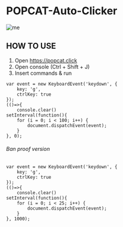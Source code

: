 # POPCAT-Auto-Clicker

![me](https://c.tenor.com/NkAegm0IP8IAAAAC/popcat.gif)
## HOW TO USE
1) Open https://popcat.click
2) Open console (Ctrl + Shift + J)
3) Insert commands & run

```
var event = new KeyboardEvent('keydown', {
	key: 'g',
	ctrlKey: true
});
(()=>{    
    console.clear()
setInterval(function(){
	for (i = 0; i < 100; i++) {
		document.dispatchEvent(event);
	}
}, 0);
```
###### Ban proof version
```
var event = new KeyboardEvent('keydown', {
	key: 'g',
	ctrlKey: true
});
(()=>{    
    console.clear()
setInterval(function(){
	for (i = 0; i < 25; i++) {
		document.dispatchEvent(event);
	}
}, 1000);
```
